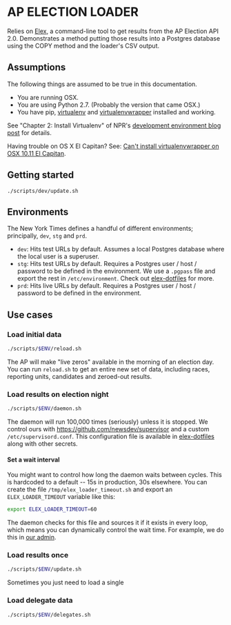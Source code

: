 # AP ELECTION LOADER
Relies on [Elex](https://github.com/newsdev/elex), a command-line tool to get results from the AP Election API 2.0. Demonstrates a method putting those results into a Postgres database using the COPY method and the loader's CSV output.

## Assumptions
The following things are assumed to be true in this documentation.

* You are running OSX.
* You are using Python 2.7. (Probably the version that came OSX.)
* You have pip, [virtualenv](https://pypi.python.org/pypi/virtualenv) and [virtualenvwrapper](https://pypi.python.org/pypi/virtualenvwrapper) installed and working.

See "Chapter 2: Install Virtualenv" of NPR's [development environment blog post](http://blog.apps.npr.org/2013/06/06/how-to-setup-a-developers-environment.html) for details.

Having trouble on OS X El Capitan? See: [Can't install virtualenvwrapper on OSX 10.11 El Capitan](http://stackoverflow.com/questions/32086631/cant-install-virtualenvwrapper-on-osx-10-11-el-capitan).

## Getting started
```
./scripts/dev/update.sh
```


## Environments

The New York Times defines a handful of different environments; principally, `dev`, `stg` and `prd`.

* `dev`: Hits test URLs by default. Assumes a local Postgres database where the local user is a superuser.
* `stg`: Hits test URLs by default. Requires a Postgres user / host / password to be defined in the environment. We use a `.pgpass` file and export the rest in `/etc/environment`. Check out [elex-dotfiles](https://github.com/newsdev/elex-dotfiles) for more.
* `prd`: Hits live URLs by default. Requires a Postgres user / host / password to be defined in the environment.

## Use cases

### Load initial data
```bash
./scripts/$ENV/reload.sh
```

The AP will make "live zeros" available in the morning of an election day. You can run `reload.sh` to get an entire new set of data, including races, reporting units, candidates and zeroed-out results.

### Load results on election night
```bash
./scripts/$ENV/daemon.sh
```

The daemon will run 100,000 times (seriously) unless it is stopped. We control ours with https://github.com/newsdev/supervisor and a custom `/etc/supervisord.conf`. This configuration file is available in [elex-dotfiles](https://github.com/newsdev/elex-dotfiles) along with other secrets.

#### Set a wait interval
You might want to control how long the daemon waits between cycles. This is hardcoded to a default -- 15s in production, 30s elsewhere. You can create the file `/tmp/elex_loader_timeout.sh` and export an `ELEX_LOADER_TIMEOUT` variable like this:

```bash
export ELEX_LOADER_TIMEOUT=60
```

The daemon checks for this file and sources it if it exists in every loop, which means you can dynamically control the wait time. For example, we do this in [our admin](https://github.com/newsdev/elex-admin/blob/master/elex_admin/app.py#L294).

### Load results once
```bash
./scripts/$ENV/update.sh
```

Sometimes you just need to load a single 

### Load delegate data
```bash
./scripts/$ENV/delegates.sh
```